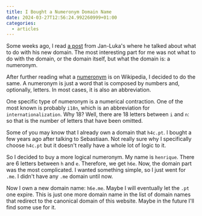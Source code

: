 ```yaml
---
title: I Bought a Numeronym Domain Name
date: 2024-03-27T12:56:24.992260999+01:00
categories:
  - articles
---
```


Some weeks ago, I read [a post](https://jlelse.blog/thoughts/2024/03/what-to-do-with-new-domain) from Jan-Luka's where he talked about what to do with his new domain. The most interesting part for me was not what to do with the domain, or the domain itself, but what the domain is: a numeronym.

<!--more-->

After further reading what a [numeronym](https://en.wikipedia.org/wiki/Numeronym) is on Wikipedia, I decided to do the same. A numeronym is just a word that is composed by numbers and, optionally, letters. In most cases, it is also an abbreviation.

One specific type of numeronym is a numerical contraction. One of the most known is probably `i18n`, which is an abbreviation for `internationalization`. Why 18? Well, there are 18 letters between `i` and `n`: so that is the number of letters that have been omitted.

Some of you may know that I already own a domain that `h4c.pt`. I bought a few years ago after talking to Sebastiaan. Not really sure why I specifically choose `h4c.pt` but it doesn't really have a whole lot of logic to it.

So I decided to buy a more logical numeronym. My name is `henrique`. There are 6 letters between `h` and `e`. Therefore, we get `h6e`. Now, the domain part was the most complicated. I wanted something simple, so I just went for `.me`. I didn't have any `.me` domain until now.

Now I own a new domain name: `h6e.me`. Maybe I will eventually let the `.pt` one expire. This is just one more domain name in the list of domain names that redirect to the canonical domain of this website. Maybe in the future I'll find some use for it.

